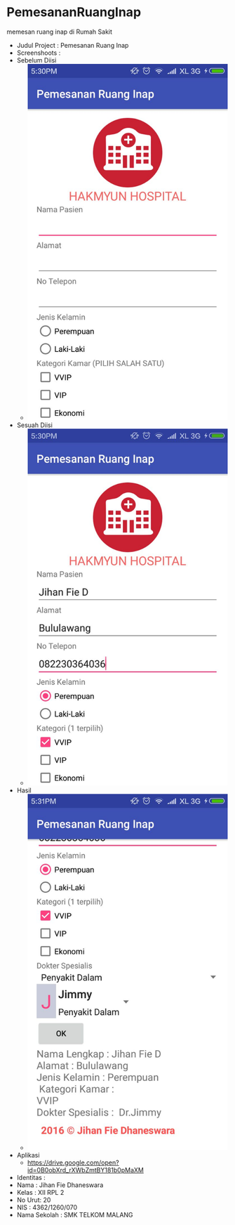 # PemesananRuangInap
memesan ruang inap di Rumah Sakit

* Judul Project : Pemesanan Ruang Inap
* Screenshoots  :
 * Sebelum Diisi
   * ![PemesenanRuangInap](https://github.com/jihanfied/PemesananRuangInap/blob/master/WhatsApp%20Image%202016-09-14%20at%2018.37.42.jpeg)
 * Sesuah Diisi
   * ![PemesenanRuangInap](https://github.com/jihanfied/PemesananRuangInap/blob/master/WhatsApp%20Image%202016-09-14%20at%2018.37.41.jpeg)
 * Hasil
   * ![PemesenanRuangInap](https://github.com/jihanfied/PemesananRuangInap/blob/master/WhatsApp%20Image%202016-09-14%20at%2018.37.43.jpeg)
* Aplikasi
  * https://drive.google.com/open?id=0B0obXrd_rXWbZmtBY181b0pMaXM
* Identitas     :
 * Nama   : Jihan Fie Dhaneswara
 * Kelas  : XII RPL 2
 * No Urut: 20
 * NIS    : 4362/1260/070
 * Nama Sekolah : SMK TELKOM MALANG
